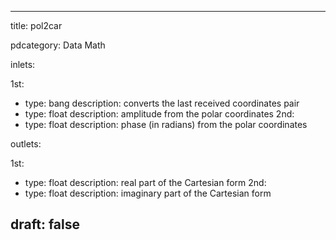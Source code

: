 --- 


title: pol2car

pdcategory: Data Math

inlets:

  1st:
  - type: bang
    description: converts the last received coordinates pair
  - type: float
    description: amplitude from the polar coordinates
  2nd:
  - type: float
    description: phase (in radians) from the polar coordinates

outlets:

  1st:
  - type: float
    description: real part of the Cartesian form
  2nd:
  - type: float
    description: imaginary part of the Cartesian form







draft: false
---